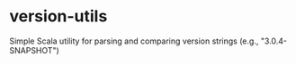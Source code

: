 # version-utils
Simple Scala utility for parsing and comparing version strings (e.g., "3.0.4-SNAPSHOT")
